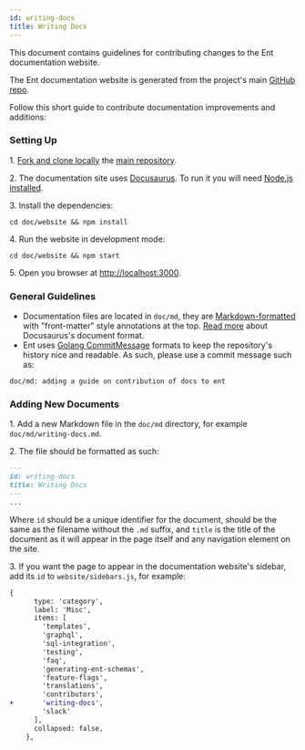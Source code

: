 ```yaml
---
id: writing-docs
title: Writing Docs
---
```


This document contains guidelines for contributing changes to the Ent documentation website.

The Ent documentation website is generated from the project's main [GitHub repo](https://github.com/usalko/fluent).

Follow this short guide to contribute documentation improvements and additions:

### Setting Up

1\. [Fork and clone locally](https://docs.github.com/en/github/getting-started-with-github/quickstart/fork-a-repo) the
[main repository](https://github.com/usalko/fluent).

2\. The documentation site uses [Docusaurus](https://docusaurus.io/). To run it you will need [Node.js installed](https://nodejs.org/en/).

3\. Install the dependencies:
```shell
cd doc/website && npm install
```

4\. Run the website in development mode:

```shell
cd doc/website && npm start
```

5\. Open you browser at [http://localhost:3000](http://localhost:3000).

### General Guidelines

* Documentation files are located in `doc/md`, they are [Markdown-formatted](https://en.wikipedia.org/wiki/Markdown)
  with "front-matter" style annotations at the top. [Read more](https://docusaurus.io/docs/docs-introduction) about
  Docusaurus's document format.
* Ent uses [Golang CommitMessage](https://github.com/golang/go/wiki/CommitMessage) formats to keep the repository's
  history nice and readable. As such, please use a commit message such as:
```text
doc/md: adding a guide on contribution of docs to ent
```

### Adding New Documents

1\. Add a new Markdown file in the `doc/md` directory, for example `doc/md/writing-docs.md`.

2\. The file should be formatted as such:

```markdown
---
id: writing-docs
title: Writing Docs
---
...
```
Where `id` should be a unique identifier for the document, should be the same as the filename without the `.md` suffix,
and `title` is the title of the document as it will appear in the page itself and any navigation element on the site.

3\. If you want the page to appear in the documentation website's sidebar, add its `id` to `website/sidebars.js`, for example:
```diff
{
      type: 'category',
      label: 'Misc',
      items: [
        'templates',
        'graphql',
        'sql-integration',
        'testing',
        'faq',
        'generating-ent-schemas',
        'feature-flags',
        'translations',
        'contributors',
+       'writing-docs',
        'slack'
      ],
      collapsed: false,
    },
```
